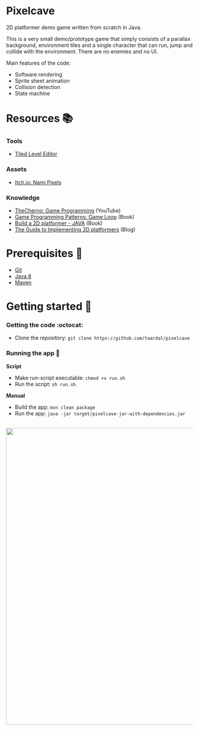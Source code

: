 # Pixelcave

2D platformer demo game written from scratch in Java.

This is a very small demo/prototype game that simply consists of a parallax background, environment tiles and a single character that can run, jump and collide with the environment. There are no enemies and no UI.

Main features of the code:

- Software rendering
- Sprite sheet animation
- Collision detection
- State machine

# Resources&nbsp;:books:

### Tools

- [Tiled Level Editor][tiled]

### Assets

- [Itch.io: Nami Pixels][itchio:namipixels]

### Knowledge

- [TheCherno: Game Programming][res:yt:thecherno:gameprogramming] (YouTube)
- [Game Programming Patterns: Game Loop][res:gameprogrammingpatterns:gameloop] (Book)
- [Build a 2D platformer - JAVA][res:brainycode:2dplatformer] (Book)
- [The Guide to Implementing 2D platformers][res:higherorderfun:2dplatformer] (Blog)

# Prerequisites&nbsp;:vertical_traffic_light:

- [Git][git:download]
- [Java 8][java:download]
- [Maven][maven:download]

# Getting started&nbsp;:runner:

### Getting the code&nbsp;:octocat:

- Clone the repository: `git clone https://github.com/taardal/pixelcave`

### Running the app&nbsp;:rocket:

**Script**

- Make run-script executable: `chmod +x run.sh`
- Run the script: `sh run.sh`

**Manual**

- Build the app: `mvn clean package`
- Run the app: `java -jar target/pixelcave-jar-with-dependencies.jar`

<br>
<div float="left">
  <img src="./img/pixelcave.gif" width="800" />
</div>


[git:download]: https://git-scm.com/downloads
[java:download]: http://www.oracle.com/technetwork/java/javase/downloads/jdk8-downloads-2133151.html
[maven:download]: https://maven.apache.org/download.cgi
[res:brainycode:2dplatformer]: http://www.brainycode.com/downloads/Building2DPlatformerV10.pdf
[res:higherorderfun:2dplatformer]: http://higherorderfun.com/blog/2012/05/20/the-guide-to-implementing-2d-platformers/
[res:gameprogrammingpatterns:gameloop]: http://gameprogrammingpatterns.com/game-loop.html
[res:yt:thecherno:gameprogramming]: https://www.youtube.com/watch?v=GFYT7Lqt1h8&list=PLlrATfBNZ98eOOCk2fOFg7Qg5yoQfFAdf&ab_channel=TheCherno
[tiled]: https://www.mapeditor.org/
[itchio:namipixels]: https://namipixels.itch.io/